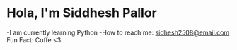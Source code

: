 # Hola, I'm Siddhesh Pallor

-I am currently learning Python
-How to reach me: sidhesh2508@email.com
Fun Fact: Coffe <3


